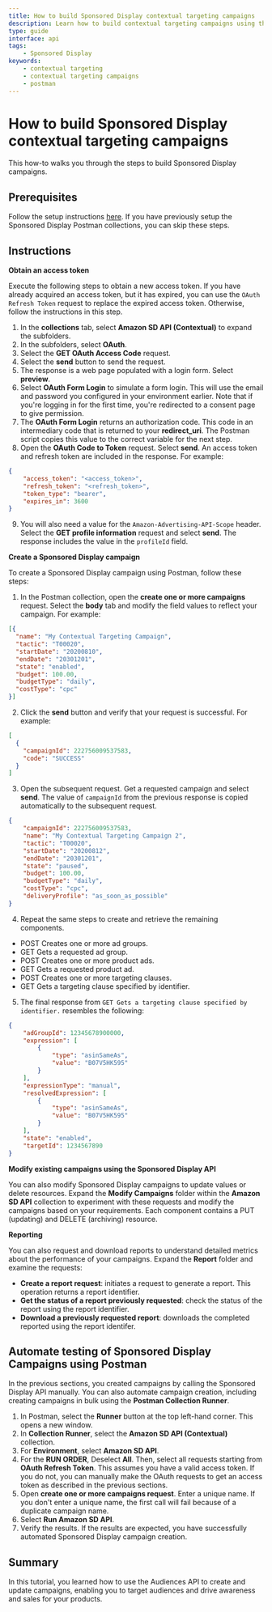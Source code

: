 ```yaml
---
title: How to build Sponsored Display contextual targeting campaigns 
description: Learn how to build contextual targeting campaigns using the Amazon Ads API for Sponsored Display.
type: guide
interface: api 
tags:
    - Sponsored Display
keywords:
    - contextual targeting
    - contextual targeting campaigns
    - postman
---
```


# How to build Sponsored Display contextual targeting campaigns

This how-to walks you through the steps to build Sponsored Display campaigns.

## Prerequisites

Follow the setup instructions [here](guides/sponsored-display/tutorials/postman). If you have previously setup the Sponsored Display Postman collections, you can skip these steps.

## Instructions

**Obtain an access token**

Execute the following steps to obtain a new access token. If you have already acquired an access token, but it has expired, you can use the `OAuth Refresh Token` request to replace the expired access token. Otherwise, follow the instructions in this step.

1. In the **collections** tab, select **Amazon SD API (Contextual)** to expand the subfolders.
2. In the subfolders, select **OAuth**.
3. Select the **GET OAuth Access Code** request.
4. Select the **send** button to send the request.
5. The response is a web page populated with a login form. Select **preview**.
6. Select **OAuth Form Login** to simulate a form login. This will use the email and password you configured in your environment earlier. Note that if you're logging in for the first time, you're redirected to a consent page to give permission.
7. The **OAuth Form Login** returns an authorization code. This code in an intermediary code that is returned to your **redirect_uri**. The Postman script copies this value to the correct variable for the next step.
8. Open the **OAuth Code to Token** request. Select **send**. An access token and refresh token are included in the response. For example:

  ```JSON
  {
      "access_token": "<access_token>",
      "refresh_token": "<refresh_token>",
      "token_type": "bearer",
      "expires_in": 3600
  }
  ```

9. You will also need a value for the `Amazon-Advertising-API-Scope` header. Select the **GET profile information** request and select **send**. The response includes the value in the `profileId` field.

**Create a Sponsored Display campaign**

To create a Sponsored Display campaign using Postman, follow these steps:

1. In the Postman collection, open the **create one or more campaigns** request. Select the **body** tab and modify the field values to reflect your campaign. For example:

  ```JSON
  [{
    "name": "My Contextual Targeting Campaign",
    "tactic": "T00020",
    "startDate": "20200810",
    "endDate": "20301201",
    "state": "enabled",
    "budget": 100.00,
    "budgetType": "daily",
    "costType": "cpc"
  }]
  ```

2. Click the **send** button and verify that your request is successful. For example:

  ```JSON
  [
    {
      "campaignId": 222756009537583,
      "code": "SUCCESS"
    }
  ]
  ```

3. Open the subsequent request. Get a requested campaign and select **send**. The value of `campaignId` from the previous response is copied automatically to the subsequent request.

  ```JSON
  {
      "campaignId": 222756009537583,
      "name": "My Contextual Targeting Campaign 2",
      "tactic": "T00020",
      "startDate": "20200812",
      "endDate": "20301201",
      "state": "paused",
      "budget": 100.00,
      "budgetType": "daily",
      "costType": "cpc",
      "deliveryProfile": "as_soon_as_possible"
  }
  ```

4. Repeat the same steps to create and retrieve the remaining components.

  - POST Creates one or more ad groups.
  - GET Gets a requested ad group.
  - POST Creates one or more product ads.
  - GET Gets a requested product ad.
  - POST Creates one or more targeting clauses.
  - GET Gets a targeting clause specified by identifier.

5. The final response from `GET Gets a targeting clause specified by identifier.` resembles the following:

  ```JSON
  {
      "adGroupId": 12345678900000,
      "expression": [
          {
              "type": "asinSameAs",
              "value": "B07V5HK595"
          }
      ],
      "expressionType": "manual",
      "resolvedExpression": [
          {
              "type": "asinSameAs",
              "value": "B07V5HK595"
          }
      ],
      "state": "enabled",
      "targetId": 1234567890
  }
  ```

**Modify existing campaigns using the Sponsored Display API**

You can also modify Sponsored Display campaigns to update values or delete resources. Expand the **Modify Campaigns** folder within the **Amazon SD API** collection to experiment with these requests and modify the campaigns based on your requirements. Each component contains a PUT (updating) and DELETE (archiving) resource.

**Reporting**

You can also request and download reports to understand detailed metrics about the performance of your campaigns. Expand the **Report** folder and examine the requests:

* **Create a report request**: initiates a request to generate a report. This operation returns a report identifier.
* **Get the status of a report previously requested**: check the status of the report using the report identifier.
* **Download a previously requested report**: downloads the completed reported using the report identifer.

## Automate testing of Sponsored Display Campaigns using Postman

In the previous sections, you created campaigns by calling the Sponsored Display API manually. You can also automate campaign creation, including creating campaigns in bulk using the **Postman Collection Runner**. 

1.	In Postman, select the **Runner** button at the top left-hand corner. This opens a new window.
2.	In **Collection Runner**, select the **Amazon SD API (Contextual)** collection.
3.	For **Environment**, select **Amazon SD API**.
4.	For the **RUN ORDER**, Deselect **All**. Then, select all requests starting from **OAuth Refresh Token**. This assumes you have a valid access token. If you do not, you can manually make the OAuth requests to get an access token as described in the previous sections. 
5.	Open **create one or more campaigns request**. Enter a unique name. If you don't enter a unique name, the first call will fail because of a duplicate campaign name.
6. Select **Run Amazon SD API**.
7. Verify the results. If the results are expected, you have successfully automated Sponsored Display campaign creation.

## Summary

In this tutorial, you learned how to use the Audiences API to create and update campaigns, enabling you to target audiences and drive awareness and sales for your products.